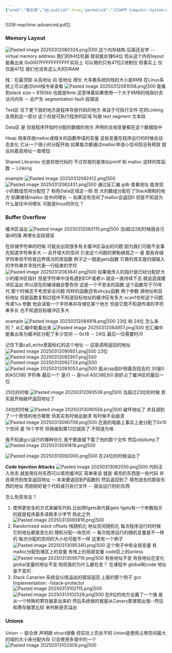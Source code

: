 ```yaml
---
{"week":"第五周","dg-publish":true,"permalink":"/CSAPP Computer-System-A-Program-Perspective/Lecture 09 Machine-Level Programming V：Advanced Topics/","dgPassFrontmatter":true,"noteIcon":"","created":"2025-03-09T14:54:53.108+08:00","updated":"2025-03-30T14:55:44.371+08:00"}
---
```



![[09-machine-advanced.pdf]]

### Memory Layout
![Pasted image 20250312080324.png|500](/img/user/accessory/Pasted%20image%2020250312080324.png)
这个内存结构 后面还会学 -- virtual memory address
我们的64位机器  按说能处理64位  但从这个内存layout能看出来 0x0007FFFFFFFFFFF实际上 可以用的只有47位2进制位
但事实上 仅仅是47位  我们也没有这么大的DRAM

栈：在最顶部  从高地址 向  低地址 增长
大多数系统的栈的大小是8MB
在Linux系统上可以通过limit指令来查看
![Pasted image 20250312081008.png|500](/img/user/accessory/Pasted%20image%2020250312081008.png)
能看到stack size = 8192kb 也就是8mb
这意味着如果使用一个大于8MB的栈指针去访问内存 -- 会产生 segmentation fault 段错误

Test区 往下更下放的地方是程序存放代码的地方  来自于可执行文件  在将Linking会用到这一部分 这个存放可执行程序的区域 叫做 text segment  文本段

Data区 是 存放程序开始时分配的数据的地方  声明的全局变量都在这个数据段中

Heap  用来存放malloc或相关的函数申请的变量  这些变量在程序运行的时候会动态变化 它从一个很小的分配开始  如果每次都通过malloc申请小空间但没有释放  就会向着高地址一直增加

Shared Libraries  也是存放代码的  不过存放的是类似printf 和 malloc 这样的库函数  -- Linking

example
![Pasted image 20250312082412.png|500](/img/user/accessory/Pasted%20image%2020250312082412.png)
![Pasted image 20250312082431.png|500](/img/user/accessory/Pasted%20image%2020250312082431.png)
通过反汇编 gdb  查看地址
能发现  小的数组空间分配在了 粉色Data区域这一侧  而 大的数组分配在了Stack限制的地方  如果继续malloc 往中间增长 -- 如果没有空间了malloc会返回0
但是不知道为什么是往中间增长  可能是linux的优化？

### Buffer Overflow
缓冲区溢出
![Pasted image 20250312083115.png|500](/img/user/accessory/Pasted%20image%2020250312083115.png)
当i超过2的时候就会污染d的值  再增长会段错误

在存储字符串的时候   可能会出现很多有关缓冲区溢出的问题
因为我们可能不会事先知道字符串多大 -- 会开很大的空间
引发这个问题的罪魁祸首之一 是 那些存储字符串但不检查边界情况的库函数
例子之一就是gets函数  它做的其实是扫描输入的字符串并寻找代表一行结束的字符
![Pasted image 20250312083641.png|500](/img/user/accessory/Pasted%20image%2020250312083641.png)
如果我传入的指针是已经分配好大小的缓冲区指针 但是字符串中没有遇到EOF或者\n 就会一直持续下去  就会造成缓冲区溢出
所以现在的编译器会警告你 这是一个不安全的函数   这个函数写于70年代  那个时候还不考虑安全问题
同样的函数还有strcpy函数  两个参数 源地址和目标地址   但是函数复制过程中不知道目标地址的缓冲区有多大
scanf也有这个问题  传递%s 参数  他会读取一个字符串并存储在某个地方  但是它既不知道传递的字符串多长 也不知道目标缓冲区多大

example
![Pasted image 20250312084818.png|500](/img/user/accessory/Pasted%20image%2020250312084818.png)
23位 和 24位 怎么来的？
从汇编中能看出来
![Pasted image 20250312084957.png|500](/img/user/accessory/Pasted%20image%2020250312084957.png)
在汇编中能看出来为缓冲区分配了多少空间 -- 0x18 -- 24位
最后一位需要时/0

记住下面call_echo里面标红的这个地址 --  这是调用返回的地址
![Pasted image 20250312090651.png|500](/img/user/accessory/Pasted%20image%2020250312090651.png)
23位
![Pasted image 20250312092907.png|500](/img/user/accessory/Pasted%20image%2020250312092907.png)
![Pasted image 20250312092724.png|500](/img/user/accessory/Pasted%20image%2020250312092724.png)
![Pasted image 20250312093053.png|500](/img/user/accessory/Pasted%20image%2020250312093053.png)
是从rsp指针倒着存回去的  30是0的ASCII码
字符串 最后一个 是/0 -- 是null   ASCII码为0 刚好占了缓冲区的最后一位

25位的时候
![Pasted image 20250312093539.png|500](/img/user/accessory/Pasted%20image%2020250312093539.png)
当超过23位的时候 其实就开始破坏返回地址了

24位的时候
![Pasted image 20250313090556.png|500](/img/user/accessory/Pasted%20image%2020250313090556.png)
破坏地址了  并且调到了一个奇怪的地方哪里  但其实有时候会崩溃 有时候不会崩溃
![Pasted image 20250313090708.png|500](/img/user/accessory/Pasted%20image%2020250313090708.png)
在我的电脑上事实上是分配了0x10个空间 是 16个字符
但我输到第12位就挂了 不知道为啥

我不知道gcc运行的哪种优化  我干脆直接下载了他的那个文件
然后objdump了
![Pasted image 20250313091818.png|500](/img/user/accessory/Pasted%20image%2020250313091818.png)

![Pasted image 20250313092000.png|500](/img/user/accessory/Pasted%20image%2020250313092000.png)
在24位的时候溢出了

**Code Injection Attacks**
![Pasted image 20250313092550.png|500](/img/user/accessory/Pasted%20image%2020250313092550.png)
代码注入攻击
就是用任何东西可以填充缓冲区  简单来说 就是 填充的东西是一些代码  并且填充到改变返回地址 -- 本来要返回到P函数的  然后返回到了 填充进去的那些东西的地址 而刚刚好是个代码或可执行文件 -- 就会运行别的东西

怎么免受攻击？
1. 使用更安全的方式来编写代码  比如用fgets来代替gets
	fgets有一个参数指示的就是程序最多读取多少字节
	除此之外
	![Pasted image 20250313093916.png|500](/img/user/accessory/Pasted%20image%2020250313093916.png)
2. Randomized stack offsets
	栈随机化  地址空间随机化
	每次程序运行的时候 它的地址都是变化的
	随机分配一块空间 -- 每次程序运行的随机变量是不一样的
	每次分配的空间的大小也可能不一样
	这里有一个例子
	![Pasted image 20250313095340.png|500](/img/user/accessory/Pasted%20image%2020250313095340.png)
	这个例子中有全局变量 有malloc分配到堆区上的变量  有栈上的局部变量 code区上的unless
	![Pasted image 20250313095719.png|500](/img/user/accessory/Pasted%20image%2020250313095719.png)
	有些地址不变 有些地址在变化
	global变量的地址不变
	呃呃我的为什么都在变？
	在课程中 global和code 地址是不变的
3. Stack Canaries
	系统会以栈溢出的错误返回 上面的那个例子
	gcc Implementation: -fstack-protector
	![Pasted image 20250313102115.png|500](/img/user/accessory/Pasted%20image%2020250313102115.png)
	![Pasted image 20250313102529.png|500](/img/user/accessory/Pasted%20image%2020250313102529.png)
	在8位的地方设置了一个值  是从一个特殊的寄存器拿出来的
	然后系统做的就是从Canary那里取出值--然后和寄存器里比较 来判断是否溢出
### Unions
Union -- 联合体  声明跟 struct很像
但实际上完全不同
Union是使用占用空间最大的域的大小来分配内存
只会使用多值中的一个
![Pasted image 20250313103309.png|500](/img/user/accessory/Pasted%20image%2020250313103309.png)

